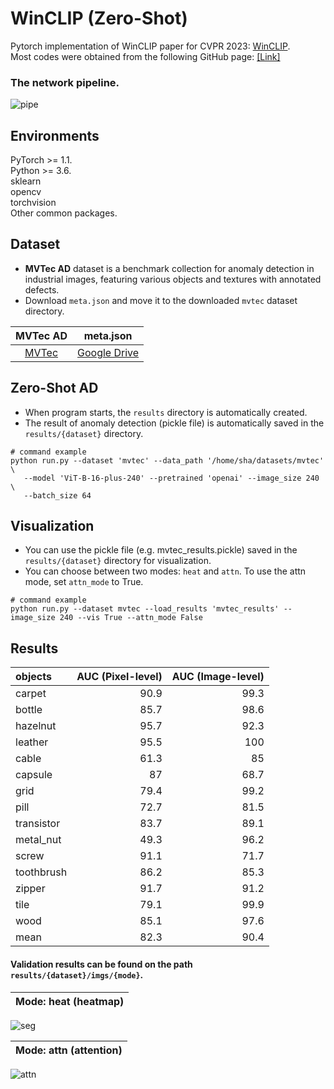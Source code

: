 # WinCLIP (Zero-Shot)
Pytorch implementation of WinCLIP paper for CVPR 2023: [WinCLIP](https://arxiv.org/pdf/2303.14814).  
Most codes were obtained from the following GitHub page: [[Link]](https://github.com/zqhang/Accurate-WinCLIP-pytorch)  

### The network pipeline.  
![pipe](https://github.com/user-attachments/assets/2ec04cf1-1160-4dcc-85e1-97e2438a4e87)

## Environments  
PyTorch >= 1.1.  
Python >= 3.6.  
sklearn  
opencv  
torchvision  
Other common packages.  

## Dataset
- **MVTec AD** dataset is a benchmark collection for anomaly detection in industrial images, featuring various objects and textures with annotated defects.
- Download ```meta.json``` and move it to the downloaded ```mvtec``` dataset directory.

|     MVTec AD            |     meta.json            |
|:------------------------:|:------------------------:|
| [MVTec](https://www.mvtec.com/company/research/datasets/mvtec-ad)   | [Google Drive](https://drive.google.com/file/d/11AdQpF3bhVCI0PoIVkku2OwJpoKKiJC_/view?usp=drive_link)  

## Zero-Shot AD
- When program starts, the ```results``` directory is automatically created.
- The result of anomaly detection (pickle file) is automatically saved in the ```results/{dataset}``` directory.
  
```Shell
# command example 
python run.py --dataset 'mvtec' --data_path '/home/sha/datasets/mvtec' \
   --model 'ViT-B-16-plus-240' --pretrained 'openai' --image_size 240 \
   --batch_size 64
```

## Visualization
- You can use the pickle file (e.g. mvtec_results.pickle) saved in the ```results/{dataset}``` directory for visualization.
- You can choose between two modes: ```heat``` and ```attn```. To use the attn mode, set ```attn_mode``` to True. 
```Shell
# command example 
python run.py --dataset mvtec --load_results 'mvtec_results' --image_size 240 --vis True --attn_mode False
```

## Results
| objects    |   AUC (Pixel-level) |       AUC (Image-level) | 
|:-----------|-----------:|-----------:|
| carpet     |       90.9  |       99.3 |    
| bottle     |       85.7 |         98.6 |    
| hazelnut   |       95.7 |          92.3 |   
| leather    |       95.5 |         100   |  
| cable      |       61.3 |         85   |   
| capsule    |       87   |          68.7 |    
| grid       |       79.4 |          99.2 |   
| pill       |       72.7 |          81.5 |   
| transistor |       83.7 |        89.1 |    
| metal_nut  |       49.3 |          96.2 |   
| screw      |       91.1 |         71.7 |    
| toothbrush |       86.2 |          85.3 |   
| zipper     |       91.7 |         91.2 |    
| tile       |       79.1 |          99.9 |   
| wood       |       85.1 |           97.6 |  
| mean       |       82.3 |           90.4 |    
#### Validation results can be found on the path ```results/{dataset}/imgs/{mode}```.  
| Mode: heat (heatmap)                                                                             |
|----------------------------------------------------------------------------------------------------------------------|
![seg](https://github.com/user-attachments/assets/b8aaed5a-0f1b-49d0-b302-09317b77d098)

| Mode: attn (attention)                                                                             |
|----------------------------------------------------------------------------------------------------------------------|
![attn](https://github.com/user-attachments/assets/cdfa022a-a8e6-4004-af03-d60ff88a1e4f)


